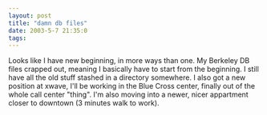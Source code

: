 ```yaml
---
layout: post
title: "damn db files"
date: 2003-5-7 21:35:0
tags: 
---
```


Looks like I have new beginning, in more ways than one. My Berkeley DB files crapped out, meaning I basically have to start from the beginning. I still have all the old stuff stashed in a directory somewhere. I also got a new position at xwave, I'll be working in the Blue Cross center, finally out of the whole call center "thing". I'm also moving into a newer, nicer appartment closer to downtown (3 minutes walk to work).

